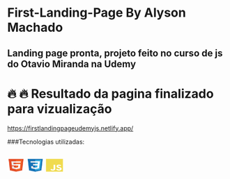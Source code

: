 # First-Landing-Page By Alyson Machado


## Landing page pronta, projeto feito no curso de js do Otavio Miranda na Udemy 


# :fire: :fire: Resultado da pagina finalizado para vizualização
https://firstlandingpageudemyjs.netlify.app/

###Tecnologias utilizadas:
<div style="display: inline_block"><br>
  <img align="center" alt="alysu-HTML" height="30" width="40" src="https://raw.githubusercontent.com/devicons/devicon/master/icons/html5/html5-original.svg">
  <img align="center" alt="alysu-CSS" height="30" width="40" src="https://raw.githubusercontent.com/devicons/devicon/master/icons/css3/css3-original.svg">
  <img align="center" alt="alysu-Js" height="30" width="40" src="https://raw.githubusercontent.com/devicons/devicon/master/icons/javascript/javascript-plain.svg">
  

</div>
